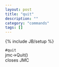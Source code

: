 ```yaml
---
layout: post
title: "quit"
description: ""
category: "commands"
tags: []
---
```

{% include JB/setup %}

`#quit`  
jmc->Quit()  
  closes JMC